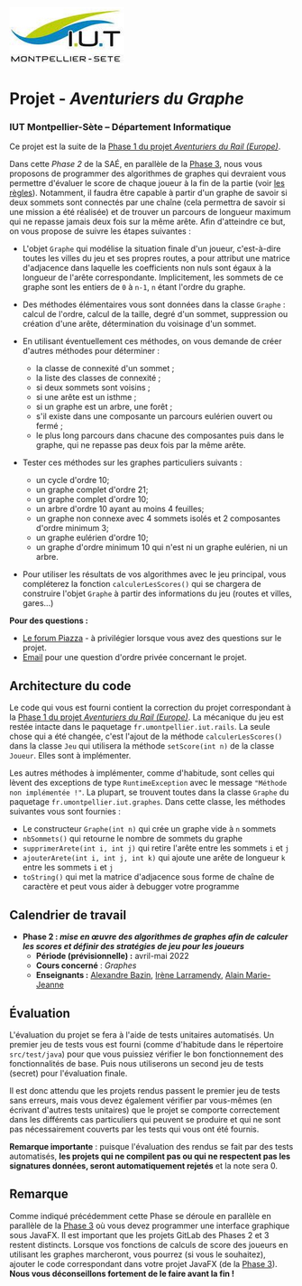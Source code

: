 ![](ressources/logo.jpeg)

# Projet - *Aventuriers du Graphe*


### IUT Montpellier-Sète – Département Informatique

Ce projet est la suite de la [Phase 1 du projet _Aventuriers du Rail (Europe)_](https://gitlabinfo.iutmontp.univ-montp2.fr/dev-objets/aventuriers-du-rail).

Dans cette *Phase 2* de la SAÉ, en parallèle de la [Phase 3](https://gitlabinfo.iutmontp.univ-montp2.fr/ihm/railsihm), nous vous proposons de programmer des algorithmes de graphes qui devraient vous permettre d'évaluer le score de chaque joueur à la fin de la partie (voir [les règles](documents/Les%20Aventuriers%20du%20Rail%20-%20Règles.pdf)). 
Notamment, il faudra être capable à partir d'un graphe de savoir si deux sommets sont connectés par une chaîne (cela permettra de savoir si une mission a été réalisée) et de trouver un parcours de longueur maximum qui ne repasse jamais deux fois sur la même arête.
Afin d'atteindre ce but, on vous propose de suivre les étapes suivantes :

* L'objet `Graphe` qui modélise la situation finale d'un joueur, c'est-à-dire toutes les villes du jeu et ses propres routes, a pour attribut une matrice d'adjacence dans laquelle les coefficients non nuls sont égaux à la longueur de l'arête correspondante. Implicitement, les sommets de ce graphe sont les entiers de `0` à `n-1`, `n` étant l'ordre du graphe.
* Des méthodes élémentaires vous sont données dans la classe `Graphe` : calcul de l'ordre, calcul de la taille, degré d'un sommet, suppression ou création d'une arête, détermination du voisinage d'un sommet.
* En utilisant éventuellement ces méthodes, on vous demande de créer d'autres méthodes pour déterminer : 
    * la classe de connexité d'un sommet ;
    * la liste des classes de connexité ;
    * si deux sommets sont voisins ;
    * si une arête est un isthme ;
    * si un graphe est un arbre, une forêt ;
    * s'il existe dans une composante un parcours eulérien ouvert ou fermé ;
    * le plus long parcours dans chacune des composantes puis dans le graphe, qui ne repasse pas deux fois par la même arête.
    
* Tester ces méthodes sur les graphes particuliers suivants :
    * un cycle d'ordre 10;
    * un graphe complet d'ordre 21;
    * un graphe complet d'ordre 10;
    * un arbre d'ordre 10 ayant au moins 4 feuilles;
    * un graphe non connexe avec 4 sommets isolés et 2 composantes d'ordre minimum 3;
    * un graphe eulérien d'ordre 10;
    * un graphe d'ordre minimum 10 qui n'est ni un graphe eulérien, ni un arbre.
    
* Pour utiliser les résultats de vos algorithmes avec le jeu principal, vous compléterez la fonction `calculerLesScores()` qui se chargera de construire l'objet `Graphe` à partir des informations du jeu (routes et villes, gares...)


**Pour des questions :**
* [Le forum Piazza](https://piazza.com/class/l29icdb0ztjho) - à privilégier lorsque vous avez des questions sur le projet.
* [Email](mailto:alain.marie-jeanne@umontpellier.fr) pour une question d'ordre privée concernant le projet.

## Architecture du code

Le code qui vous est fourni contient la correction du projet correspondant à la [Phase 1 du projet _Aventuriers du Rail (Europe)_](https://gitlabinfo.iutmontp.univ-montp2.fr/dev-objets/aventuriers-du-rail). La mécanique du jeu est restée intacte dans le paquetage `fr.umontpellier.iut.rails`. La seule chose qui a été changée, c'est l'ajout de la méthode `calculerLesScores()` dans la classe `Jeu` qui utilisera la méthode `setScore(int n)` de la classe `Joueur`. Elles sont à implémenter.

Les autres méthodes à implémenter, comme d'habitude, sont celles qui lèvent des exceptions de type `RuntimeException` avec le message `"Méthode non implémentée !"`. La plupart, se trouvent toutes dans la classe `Graphe` du paquetage `fr.umontpellier.iut.graphes`. Dans cette classe, les méthodes suivantes vous sont fournies :
* Le constructeur `Graphe(int n)` qui crée un graphe vide à `n` sommets
* `nbSommets()` qui retourne le nombre de sommets du graphe
* `supprimerArete(int i, int j)` qui retire l'arête entre les sommets `i` et `j`
* `ajouterArete(int i, int j, int k)` qui ajoute une arête de longueur `k` entre les sommets `i` et `j`
* `toString()` qui met la matrice d'adjacence sous forme de chaîne de caractère et peut vous aider à debugger votre programme

## Calendrier de travail
* **Phase 2 : _mise en œuvre des algorithmes de graphes afin de calculer les scores et définir des stratégies de jeu pour les joueurs_**
  * **Période (prévisionnelle) :** avril-mai 2022
  * **Cours concerné** : _Graphes_
  * **Enseignants :**
      [Alexandre Bazin](mailto:alexandre.bazin@umontpellier.fr),
      [Irène Larramendy](mailto:irene.larramendy-valverde@umontpellier.fr),
      [Alain Marie-Jeanne](mailto:alain.marie-jeanne@umontpellier.fr)

## Évaluation

L'évaluation du projet se fera à l'aide de tests unitaires automatisés. Un premier jeu de tests vous est fourni (comme d'habitude dans le répertoire `src/test/java`) pour que vous puissiez vérifier le bon fonctionnement des fonctionnalités de base. Puis nous utiliserons un second jeu de tests (secret) pour l'évaluation finale.

Il est donc attendu que les projets rendus passent le premier jeu de tests sans erreurs, mais vous devez également vérifier par vous-mêmes (en écrivant d'autres tests unitaires) que le projet se comporte correctement dans les différents cas particuliers qui peuvent se produire et qui ne sont pas nécessairement couverts par les tests qui vous ont été fournis.

**Remarque importante** : puisque l'évaluation des rendus se fait par des tests automatisés, **les projets qui ne compilent pas ou qui ne respectent pas les signatures données, seront automatiquement rejetés** et la note sera 0.

## Remarque
Comme indiqué précédemment cette Phase se déroule en parallèle en parallèle de la [Phase 3](https://gitlabinfo.iutmontp.univ-montp2.fr/ihm/railsihm) où vous devez programmer une interface graphique sous JavaFX. Il est important que les projets GitLab des Phases 2 et 3 restent distincts. Lorsque vos fonctions de calculs de score des joueurs en utilisant les graphes marcheront, vous pourrez (si vous le souhaitez), ajouter le code correspondant dans votre projet JavaFX (de la [Phase 3](https://gitlabinfo.iutmontp.univ-montp2.fr/ihm/railsihm)). **Nous vous déconseillons fortement de le faire avant la fin !**   